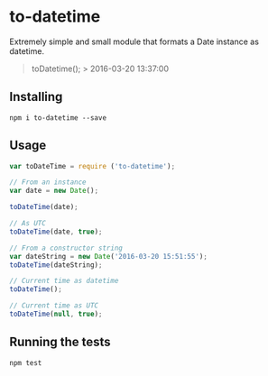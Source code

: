 # to-datetime
Extremely simple and small module that formats a Date instance as datetime.

> toDatetime();
> \> 2016-03-20 13:37:00

## Installing

`npm i to-datetime --save`

## Usage

```js
var toDateTime = require ('to-datetime');

// From an instance
var date = new Date();

toDateTime(date);

// As UTC
toDateTime(date, true);

// From a constructor string
var dateString = new Date('2016-03-20 15:51:55');
toDateTime(dateString);

// Current time as datetime
toDateTime();

// Current time as UTC
toDateTime(null, true);
```

## Running the tests
`npm test`
